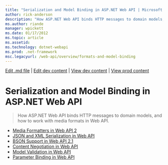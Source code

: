 ```yaml
---
title: "Serialization and Model Binding in ASP.NET Web API | Microsoft Docs"
author: rick-anderson
description: "How ASP.NET Web API binds HTTP messages to domain models, and how to work with media formats in Web API."
ms.author: riande
manager: wpickett
ms.date: 01/17/2012
ms.topic: article
ms.assetid: 
ms.technology: dotnet-webapi
ms.prod: .net-framework
msc.legacyurl: /web-api/overview/formats-and-model-binding
---
```

[Edit .md file](C:\Projects\msc\dev\Msc.Www\Web.ASP\App_Data\github\web-api\overview\index.md) | [Edit dev content](http://www.aspdev.net/umbraco#/content/content/edit/36785) | [View dev content](http://docs.aspdev.net/tutorials/web-api/overview/formats-and-model-binding/index.html) | [View prod content](http://www.asp.net/web-api/overview/formats-and-model-binding)

Serialization and Model Binding in ASP.NET Web API
====================
> How ASP.NET Web API binds HTTP messages to domain models, and how to work with media formats in Web API.


- [Media Formatters in Web API 2](media-formatters.md)
- [JSON and XML Serialization in Web API](json-and-xml-serialization.md)
- [BSON Support in Web API 2.1](bson-support-in-web-api-21.md)
- [Content Negotiation in Web API](content-negotiation.md)
- [Model Validation in Web API](model-validation-in-aspnet-web-api.md)
- [Parameter Binding in Web API](parameter-binding-in-aspnet-web-api.md)